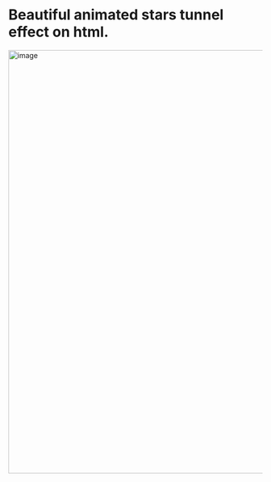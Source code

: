 # Beautiful animated stars tunnel effect on html.
<img width="839" alt="image" src="https://github.com/Fut1le/star-canvas/assets/43324348/3acb4d4b-a9ca-45e0-9f00-2ae463ae89db">
